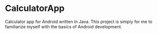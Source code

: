 # CalculatorApp
Calculator app for Android written in Java. This project is simply for me to familiarize myself with the basics of Android development.
